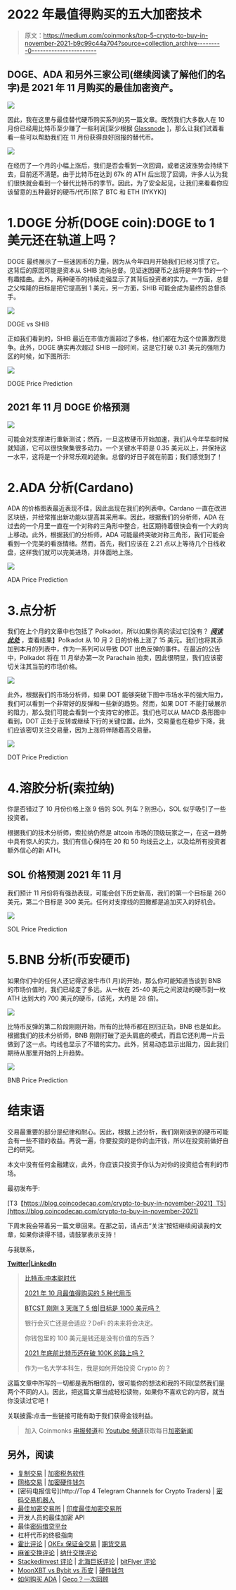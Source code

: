 # 2022 年最值得购买的五大加密技术

> 原文：<https://medium.com/coinmonks/top-5-crypto-to-buy-in-november-2021-b9c99c44a704?source=collection_archive---------0----------------------->

## DOGE、ADA 和另外三家公司(继续阅读了解他们的名字)是 2021 年 11 月购买的最佳加密资产。

![](img/893a5f4467fe6771901e95240cc8bdd0.png)

因此，我在这里与最佳替代硬币购买系列的另一篇文章。既然我们大多数人在 10 月份已经用比特币至少赚了一些利润[至少根据 [Glassnode](https://twitter.com/glassnodealerts/status/1446388896967843843) ]，那么让我们试着看看一些可以帮助我们在 11 月份获得良好回报的替代币。

![](img/c9e18b0cead95c476a7ed80c885428a5.png)

在经历了一个月的小幅上涨后，我们是否会看到一次回调，或者这波涨势会持续下去，目前还不清楚。由于比特币在达到 67k 的 ATH 后出现了回调，许多人认为我们很快就会看到一个替代比特币的季节。因此，为了安全起见，让我们来看看你应该留意的五种最好的硬币/代币[除了 BTC 和 ETH (IYKYK)]

# 1.DOGE 分析(DOGE coin):DOGE to 1 美元还在轨道上吗？

DOGE 最终展示了一些迷因币的力量，因为从今年四月开始我们已经习惯了它。这背后的原因可能是资本从 SHIB 流向总督。见证迷因硬币之战将是奔牛节的一个有趣插曲。此外，两种硬币的持续走强显示了其背后投资者的实力。一方面，总督之父埃隆的目标是把它提高到 1 美元，另一方面，SHIB 可能会成为最终的总督杀手。

![](img/fbceaadd7aafe27efd1a4c5ee1d0a1b1.png)

DOGE vs SHIB

正如我们看到的，SHIB 最近在市值方面超过了多格，他们都在为这个位置激烈竞争。此外，DOGE 确实再次超过 SHIB 一段时间，这是它打破 0.31 美元的强阻力区的时候，如下图所示:

![](img/7fdd994df8d6e4a14d736d838385fd61.png)

DOGE Price Prediction

## 2021 年 11 月 DOGE 价格预测

[![](img/66ee2c92714d8eb65746f14793b2d8e4.png)](https://coincodecap.com/go/pionex)

可能会对支撑进行重新测试；然而，一旦这枚硬币开始加速，我们从今年早些时候就知道，它可以很快聚集很多动力。一个关键水平将是 0.35 美元以上，并保持这一水平，这将是一个非常乐观的迹象。总督的好日子就在前面；我们感觉到了！

# 2.ADA 分析(Cardano)

ADA 的价格图表最近表现不佳，因此出现在我们的列表中。Cardano 一直在改进区块链，并经常推出新功能以提高其采用率。因此，根据我们的分析师，ADA 在过去的一个月里一直在一个对称的三角形中整合，社区期待着很快会有一个大的向上移动。此外，根据我们的分析师，ADA 可能最终突破对称三角形，我们可能会看到一个完美的看涨情绪。然而，首先，我们应该在 2.21 点以上等待几个日线收盘，这样我们就可以完美进场，并体面地上涨。

![](img/b7c101cdee1876eef42577e6c5f7ca1b.png)

ADA Price Prediction

# 3.点分析

我们在上个月的文章中也包括了 Polkadot，所以如果你真的读过它[没有？ [***阅读此处***](/coinmonks/top-5-altcoins-to-buy-in-october-2021-c864fa9140da) ，查看结果】Polkadot 从 10 月 2 日的价格上涨了 15 美元。我们也将其添加到本月的列表中，作为一系列可以导致 DOT 出色反弹的事件。在最近的公告中，Polkadot 将在 11 月举办第一次 Parachain 拍卖，因此很明显，我们应该密切关注其当前的市场价格。

[![](img/66ee2c92714d8eb65746f14793b2d8e4.png)](https://coincodecap.com/go/pionex)

此外，根据我们的市场分析师，如果 DOT 能够突破下图中市场水平的强大阻力，我们可以看到一个非常好的反弹和一些新的趋势。然而，如果 DOT 不能打破展示的阻力，那么我们可能会看到一个支持它的修正。我们也可以从 MACD 条形图中看到，DOT 正处于反转或继续下行的关键位置。此外，交易量也在稳步下降，我们应该密切关注交易量，因为上涨将伴随着高交易量。

![](img/fdcbeab0c07d8a31cd23a83216733a90.png)

DOT Price Prediction

# 4.溶胶分析(索拉纳)

你是否错过了 10 月份价格上涨 9 倍的 SOL 列车？别担心，SOL 似乎吸引了一些投资者。

根据我们的技术分析师，索拉纳仍然是 altcoin 市场的顶级玩家之一，在这一趋势中具有惊人的实力。我们有信心保持在 20 和 50 均线云之上，以及给所有投资者额外信心的新 ATH。

## SOL 价格预测 2021 年 11 月

我们预计 11 月份将有强劲表现，可能会创下历史新高，我们的第一个目标是 260 美元，第二个目标是 300 美元。任何对支撑线的回撤都是追加买入的好机会。

![](img/89b4a36f5edaea1241ba6e7caafa9ecf.png)

SOL Price Prediction

# 5.BNB 分析(币安硬币)

如果你们中的任何人还记得这波牛市(1 月)的开始，那么你可能知道当谈到 BNB 的市场价值时，我们已经走了多远。从一枚在 25-40 美元之间波动的硬币到一枚 ATH 达到大约 700 美元的硬币，(该死，大约是 28 倍)。

[![](img/66ee2c92714d8eb65746f14793b2d8e4.png)](https://coincodecap.com/go/pionex)

比特币反弹的第二阶段刚刚开始，所有的比特币都在回归正轨，BNB 也是如此。根据我们的技术分析师，BNB 刚刚打破了逆头肩底的模式，而且它还利用一片云做到了这一点。均线也显示了不错的实力。此外，贸易动态显示出阻力，因此我们期待从那里开始的上升趋势。

![](img/bd0f1eea24f66eecbfd9fd32d463c5a6.png)

BNB Price Prediction

# 结束语

交易最重要的部分是纪律和耐心。因此，根据上述分析，我们刚刚谈到的硬币可能会有一些不错的收益。再说一遍，你要投资的是你的血汗钱，所以在投资前做好自己的研究。

本文中没有任何金融建议，此外，你应该只投资于你认为对你的投资组合有利的市场。

最初发布于:

[T3【https://blog.coincodecap.com/crypto-to-buy-in-november-2021】T5](https://blog.coincodecap.com/crypto-to-buy-in-november-2021)

下周末我会带着另一篇文章回来。在那之前，请点击“关注”按钮继续阅读我的文章，如果你读得不错，请鼓掌表示支持！

与我联系，

[**Twitter**](https://twitter.com/prabxat)**|**[**LinkedIn**](https://www.linkedin.com/in/praxhat/)

> [比特币:中本聪时代](/coinmonks/bitcoin-the-age-of-satoshi-nakamoto-fe58157e740d?source=user_profile---------0----------------------------)
> 
> [2021 年 10 月最值得购买的 5 种代用币](/coinmonks/top-5-altcoins-to-buy-in-october-2021-c864fa9140da?source=user_profile---------2----------------------------)
> 
> [BTCST 刚刚 3 天涨了 5 倍|目标是 1000 美元吗？](/coinmonks/btcst-just-went-5x-in-3-days-is-it-aiming-for-1-000-9dcba894c954?source=user_profile---------1----------------------------)
> 
> 银行会灭亡还是会适应？DeFi 的未来将会决定。
> 
> 你钱包里的 100 美元是钱还是没有价值的东西？
> 
> [2021 年底前比特币还在破 100K 的路上吗？](/coinmonks/is-bitcoin-still-on-its-path-to-break-100k-before-the-end-of-2021-4716a56745ce?source=user_profile---------1----------------------------)
> 
> 作为一名大学本科生，我是如何开始投资 Crypto 的？

这篇文章中所写的一切都是我所相信的，很可能你的想法和我的不同(显然我们是两个不同的人)。因此，把这篇文章当成轻松读物，如果你不喜欢它的内容，就当你没读过它吧！

关联披露:点击一些链接可能有助于我们获得金钱利益。

> 加入 Coinmonks [电报频道](https://t.me/coincodecap)和 [Youtube 频道](https://www.youtube.com/c/coinmonks/videos)获取每日[加密新闻](http://coincodecap.com/)

## 另外，阅读

*   [复制交易](/coinmonks/top-10-crypto-copy-trading-platforms-for-beginners-d0c37c7d698c) | [加密税务软件](/coinmonks/crypto-tax-software-ed4b4810e338)
*   [网格交易](https://coincodecap.com/grid-trading) | [加密硬件钱包](/coinmonks/the-best-cryptocurrency-hardware-wallets-of-2020-e28b1c124069)
*   [密码电报信号](http://Top 4 Telegram Channels for Crypto Traders) | [密码交易机器人](/coinmonks/crypto-trading-bot-c2ffce8acb2a)
*   [最佳加密交易所](/coinmonks/crypto-exchange-dd2f9d6f3769) | [印度最佳加密交易所](/coinmonks/bitcoin-exchange-in-india-7f1fe79715c9)
*   开发人员的最佳加密 API
*   最佳[密码借贷平台](/coinmonks/top-5-crypto-lending-platforms-in-2020-that-you-need-to-know-a1b675cec3fa)
*   杠杆代币的终极指南
*   [霍比评论](https://coincodecap.com/huobi-review) | [OKEx 保证金交易](https://coincodecap.com/okex-margin-trading) | [期货交易](https://coincodecap.com/futures-trading)
*   [麻雀交换评论](https://coincodecap.com/sparrow-exchange-review) | [纳什交换评论](https://coincodecap.com/nash-exchange-review)
*   [Stackedinvest 评论](https://coincodecap.com/stackedinvest-review) | [北海巨妖评论](/coinmonks/kraken-review-6165fc1056ac) | [bitFlyer 评论](https://coincodecap.com/bitflyer-review)
*   [MoonXBT vs Bybit vs 币安](https://coincodecap.com/bybit-binance-moonxbt) | [硬件钱包](/coinmonks/hardware-wallets-dfa1211730c6)
*   [如何购买 ADA](https://coincodecap.com/buy-ada-cardano) | [Geco？一次回顾](https://coincodecap.com/geco-one-review)